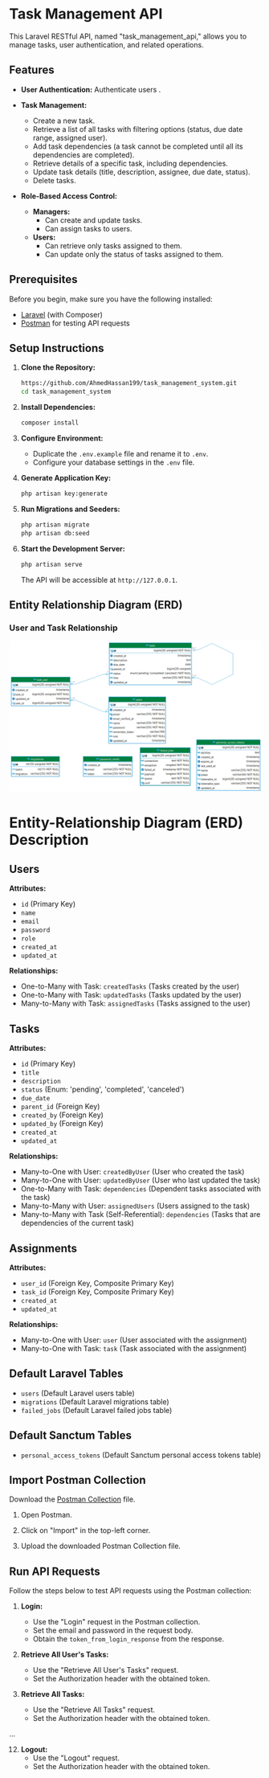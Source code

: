 # Task Management API

This Laravel RESTful API, named "task_management_api," allows you to manage tasks, user authentication, and related operations.

## Features

- **User Authentication:** Authenticate users .
- **Task Management:**
  - Create a new task.
  - Retrieve a list of all tasks with filtering options (status, due date range, assigned user).
  - Add task dependencies (a task cannot be completed until all its dependencies are completed).
  - Retrieve details of a specific task, including dependencies.
  - Update task details (title, description, assignee, due date, status).
  - Delete tasks.

- **Role-Based Access Control:**
  - **Managers:**
    - Can create and update tasks.
    - Can assign tasks to users.
  - **Users:**
    - Can retrieve only tasks assigned to them.
    - Can update only the status of tasks assigned to them.

## Prerequisites

Before you begin, make sure you have the following installed:

- [Laravel](https://laravel.com/) (with Composer)
- [Postman](https://www.postman.com/) for testing API requests

## Setup Instructions

1. **Clone the Repository:**

    ```bash
    https://github.com/AhmedHassan199/task_management_system.git
    cd task_management_system
    ```

2. **Install Dependencies:**

    ```bash
    composer install
    ```

3. **Configure Environment:**

    - Duplicate the `.env.example` file and rename it to `.env`.
    - Configure your database settings in the `.env` file.

4. **Generate Application Key:**

    ```bash
    php artisan key:generate
    ```

5. **Run Migrations and Seeders:**

    ```bash
    php artisan migrate
    php artisan db:seed
    ```

6. **Start the Development Server:**

    ```bash
    php artisan serve
    ```

   The API will be accessible at `http://127.0.0.1`.

## Entity Relationship Diagram (ERD)

### User and Task Relationship

![User, Task and Dependencies Relationship](Documets/task_mangaement_system.png)

# Entity-Relationship Diagram (ERD) Description

## Users
**Attributes:**
- `id` (Primary Key)
- `name`
- `email`
- `password`
- `role`
- `created_at`
- `updated_at`

**Relationships:**
- One-to-Many with Task: `createdTasks` (Tasks created by the user)
- One-to-Many with Task: `updatedTasks` (Tasks updated by the user)
- Many-to-Many with Task: `assignedTasks` (Tasks assigned to the user)

## Tasks
**Attributes:**
- `id` (Primary Key)
- `title`
- `description`
- `status` (Enum: 'pending', 'completed', 'canceled')
- `due_date`
- `parent_id` (Foreign Key)
- `created_by` (Foreign Key)
- `updated_by` (Foreign Key)
- `created_at`
- `updated_at`

**Relationships:**
- Many-to-One with User: `createdByUser` (User who created the task)
- Many-to-One with User: `updatedByUser` (User who last updated the task)
- One-to-Many with Task: `dependencies` (Dependent tasks associated with the task)
- Many-to-Many with User: `assignedUsers` (Users assigned to the task)
- Many-to-Many with Task (Self-Referential): `dependencies` (Tasks that are dependencies of the current task)

## Assignments
**Attributes:**
- `user_id` (Foreign Key, Composite Primary Key)
- `task_id` (Foreign Key, Composite Primary Key)
- `created_at`
- `updated_at`

**Relationships:**
- Many-to-One with User: `user` (User associated with the assignment)
- Many-to-One with Task: `task` (Task associated with the assignment)



## Default Laravel Tables
- `users` (Default Laravel users table)
- `migrations` (Default Laravel migrations table)
- `failed_jobs` (Default Laravel failed jobs table)

## Default Sanctum Tables
- `personal_access_tokens` (Default Sanctum personal access tokens table)

## Import Postman Collection

Download the [Postman Collection](<Documets/Version 1.0.postman_collection.json>) file.

1. Open Postman.

2. Click on "Import" in the top-left corner.

3. Upload the downloaded Postman Collection file.

## Run API Requests

Follow the steps below to test API requests using the Postman collection:

1. **Login:**
   - Use the "Login" request in the Postman collection.
   - Set the email and password in the request body.
   - Obtain the `token_from_login_response` from the response.

2. **Retrieve All User's Tasks:**
   - Use the "Retrieve All User's Tasks" request.
   - Set the Authorization header with the obtained token.

3. **Retrieve All Tasks:**
   - Use the "Retrieve All Tasks" request.
   - Set the Authorization header with the obtained token.

...

12. **Logout:**
    - Use the "Logout" request.
    - Set the Authorization header with the obtained token.

